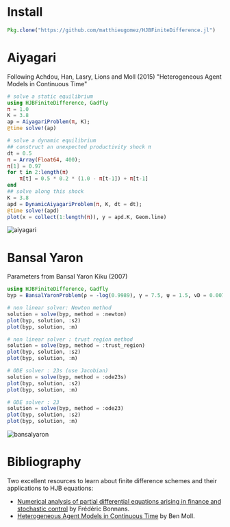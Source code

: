 # Install
```julia
Pkg.clone("https://github.com/matthieugomez/HJBFiniteDifference.jl")
```

# Aiyagari
Following Achdou, Han, Lasry, Lions and Moll (2015) "Heterogeneous Agent Models in Continuous Time"

```julia
# solve a static equilibrium
using HJBFiniteDifference, Gadfly
π = 1.0
K = 3.8
ap = AiyagariProblem(π, K);
@time solve!(ap)

# solve a dynamic equilibrium
## construct an unexpected productivity shock π
dt = 0.5
π = Array(Float64, 400);
π[1] = 0.97
for t in 2:length(π)
    π[t] = 0.5 * 0.2 * (1.0 - π[t-1]) + π[t-1]
end
## solve along this shock
K = 3.8
apd = DynamicAiyagariProblem(π, K, dt = dt);
@time solve!(apd)
plot(x = collect(1:length(π)), y = apd.K, Geom.line)
```

![aiyagari](https://cdn.rawgit.com/matthieugomez/HJBFiniteDifference.jl/master/img/aiyagari.svg)


# Bansal Yaron

Parameters from Bansal Yaron Kiku (2007)

```julia
using HJBFiniteDifference, Gadfly
byp = BansalYaronProblem(ρ = -log(0.9989), γ = 7.5, ψ = 1.5, νD = 0.0072, νμ = 0.038 * 0.0072, νσ = 0.0000028 / 0.0072^2, κμ = -log(0.975), κσ = -log(0.999))

# non linear solver: Newton method
solution = solve(byp, method = :newton)
plot(byp, solution, :s2)
plot(byp, solution, :m)

# non linear solver : trust region method
solution = solve(byp, method = :trust_region)
plot(byp, solution, :s2)
plot(byp, solution, :m)

# ODE solver : 23s (use Jacobian)
solution = solve(byp, method = :ode23s)
plot(byp, solution, :s2)
plot(byp, solution, :m)

# ODE solver : 23 
solution = solve(byp, method = :ode23)
plot(byp, solution, :s2)
plot(byp, solution, :m)


```

![bansalyaron](https://cdn.rawgit.com/matthieugomez/HJBFiniteDifference.jl/master/img/bansalyaron.svg)


# Bibliography
Two excellent resources to learn about finite difference schemes and their applications to HJB equations:
- [Numerical analysis of partial differential equations arising in finance and stochastic control](http://www.cmap.polytechnique.fr/%7Ebonnans/notes/edpfin/edpfin.html) by Frédéric Bonnans.
-  [Heterogeneous Agent Models in Continuous Time](http://www.princeton.edu/~moll/HACTproject.htm) by Ben Moll.